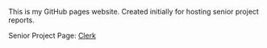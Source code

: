 This is my GitHub pages website. Created initially for hosting senior project reports.

Senior Project Page: [Clerk](msalihaltun.github.io/clerk/)
